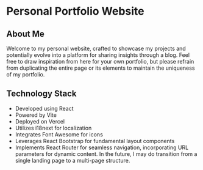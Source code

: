 # Personal Portfolio Website
## About Me
Welcome to my personal website, crafted to showcase my projects and potentially evolve into a platform for sharing insights through a blog. Feel free to draw inspiration from here for your own portfolio, but please refrain from duplicating the entire page or its elements to maintain the uniqueness of my portfolio.

## Technology Stack
- Developed using React
- Powered by Vite
- Deployed on Vercel
- Utilizes i18next for localization
- Integrates Font Awesome for icons
- Leverages React Bootstrap for fundamental layout components
- Implements React Router for seamless navigation, incorporating URL parameters for dynamic content. In the future, I may do transition from a single landing page to a multi-page structure.
